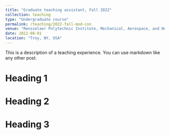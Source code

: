 ```yaml
---
title: "Graduate teaching assistant, Fall 2022"
collection: teaching
type: "Undergraduate course"
permalink: /teaching/2022-fall-mod-con
venue: "Rensselaer Polytechnic Institute, Mechanical, Aerospace, and Nuclear Engineering Department"
date: 2022-08-01
location: "Troy, NY, USA"
---
```


This is a description of a teaching experience. You can use markdown like any other post.

Heading 1
======

Heading 2
======

Heading 3
======
